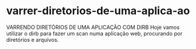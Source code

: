 # varrer-diretorios-de-uma-aplica-ao
VARRENDO DIRETÓRIOS DE UMA APLICAÇÃO COM DIRB Hoje vamos utilizar o dirb para fazer um scan numa aplicação web, procurando por diretórios e arquivos.

